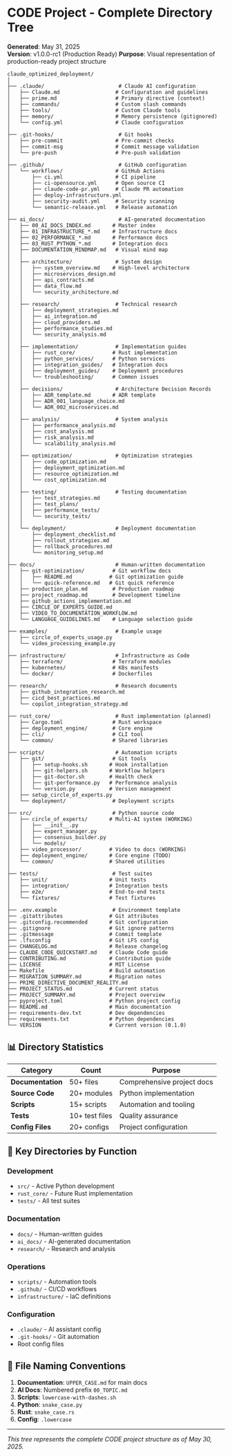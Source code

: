 # CODE Project - Complete Directory Tree

**Generated**: May 31, 2025  
**Version**: v1.0.0-rc1 (Production Ready)
**Purpose**: Visual representation of production-ready project structure

```
claude_optimized_deployment/
│
├── .claude/                        # Claude AI configuration
│   ├── Claude.md                  # Configuration and guidelines
│   ├── prime.md                   # Primary directive (context)
│   ├── commands/                  # Custom slash commands
│   ├── tools/                     # Custom Claude tools
│   ├── memory/                    # Memory persistence (gitignored)
│   └── config.yml                 # Claude configuration
│
├── .git-hooks/                     # Git hooks
│   ├── pre-commit                 # Pre-commit checks
│   ├── commit-msg                 # Commit message validation
│   └── pre-push                   # Pre-push validation
│
├── .github/                        # GitHub configuration
│   └── workflows/                 # GitHub Actions
│       ├── ci.yml                 # CI pipeline
│       ├── ci-opensource.yml      # Open source CI
│       ├── claude-code-pr.yml     # Claude PR automation
│       ├── deploy-infrastructure.yml
│       ├── security-audit.yml     # Security scanning
│       └── semantic-release.yml   # Release automation
│
├── ai_docs/                        # AI-generated documentation
│   ├── 00_AI_DOCS_INDEX.md       # Master index
│   ├── 01_INFRASTRUCTURE_*.md    # Infrastructure docs
│   ├── 02_PERFORMANCE_*.md       # Performance docs
│   ├── 03_RUST_PYTHON_*.md       # Integration docs
│   ├── DOCUMENTATION_MINDMAP.md   # Visual mind map
│   │
│   ├── architecture/              # System design
│   │   ├── system_overview.md    # High-level architecture
│   │   ├── microservices_design.md
│   │   ├── api_contracts.md
│   │   ├── data_flow.md
│   │   └── security_architecture.md
│   │
│   ├── research/                  # Technical research
│   │   ├── deployment_strategies.md
│   │   ├── ai_integration.md
│   │   ├── cloud_providers.md
│   │   ├── performance_studies.md
│   │   └── security_analysis.md
│   │
│   ├── implementation/            # Implementation guides
│   │   ├── rust_core/            # Rust implementation
│   │   ├── python_services/      # Python services
│   │   ├── integration_guides/   # Integration docs
│   │   ├── deployment_guides/    # Deployment procedures
│   │   └── troubleshooting/      # Common issues
│   │
│   ├── decisions/                 # Architecture Decision Records
│   │   ├── ADR_template.md       # ADR template
│   │   ├── ADR_001_language_choice.md
│   │   └── ADR_002_microservices.md
│   │
│   ├── analysis/                  # System analysis
│   │   ├── performance_analysis.md
│   │   ├── cost_analysis.md
│   │   ├── risk_analysis.md
│   │   └── scalability_analysis.md
│   │
│   ├── optimization/              # Optimization strategies
│   │   ├── code_optimization.md
│   │   ├── deployment_optimization.md
│   │   ├── resource_optimization.md
│   │   └── cost_optimization.md
│   │
│   ├── testing/                   # Testing documentation
│   │   ├── test_strategies.md
│   │   ├── test_plans/
│   │   ├── performance_tests/
│   │   └── security_tests/
│   │
│   └── deployment/                # Deployment documentation
│       ├── deployment_checklist.md
│       ├── rollout_strategies.md
│       ├── rollback_procedures.md
│       └── monitoring_setup.md
│
├── docs/                          # Human-written documentation
│   ├── git-optimization/         # Git workflow docs
│   │   ├── README.md            # Git optimization guide
│   │   └── quick-reference.md   # Git quick reference
│   ├── production_plan.md        # Production roadmap
│   ├── project_roadmap.md        # Development timeline
│   ├── github_actions_implementation.md
│   ├── CIRCLE_OF_EXPERTS_GUIDE.md
│   ├── VIDEO_TO_DOCUMENTATION_WORKFLOW.md
│   └── LANGUAGE_GUIDELINES.md    # Language selection guide
│
├── examples/                      # Example usage
│   ├── circle_of_experts_usage.py
│   └── video_processing_example.py
│
├── infrastructure/                # Infrastructure as Code
│   ├── terraform/                # Terraform modules
│   ├── kubernetes/               # K8s manifests
│   └── docker/                   # Dockerfiles
│
├── research/                      # Research documents
│   ├── github_integration_research.md
│   ├── cicd_best_practices.md
│   └── copilot_integration_strategy.md
│
├── rust_core/                     # Rust implementation (planned)
│   ├── Cargo.toml                # Rust workspace
│   ├── deployment_engine/        # Core engine
│   ├── cli/                      # CLI tool
│   └── common/                   # Shared libraries
│
├── scripts/                       # Automation scripts
│   ├── git/                      # Git tools
│   │   ├── setup-hooks.sh       # Hook installation
│   │   ├── git-helpers.sh       # Workflow helpers
│   │   ├── git-doctor.sh        # Health check
│   │   ├── git-performance.py   # Performance analysis
│   │   └── version.py           # Version management
│   ├── setup_circle_of_experts.py
│   └── deployment/               # Deployment scripts
│
├── src/                          # Python source code
│   ├── circle_of_experts/       # Multi-AI system (WORKING)
│   │   ├── __init__.py
│   │   ├── expert_manager.py
│   │   ├── consensus_builder.py
│   │   └── models/
│   ├── video_processor/         # Video to docs (WORKING)
│   ├── deployment_engine/       # Core engine (TODO)
│   └── common/                  # Shared utilities
│
├── tests/                        # Test suites
│   ├── unit/                    # Unit tests
│   ├── integration/             # Integration tests
│   ├── e2e/                     # End-to-end tests
│   └── fixtures/                # Test fixtures
│
├── .env.example                  # Environment template
├── .gitattributes               # Git attributes
├── .gitconfig.recommended       # Git configuration
├── .gitignore                   # Git ignore patterns
├── .gitmessage                  # Commit template
├── .lfsconfig                   # Git LFS config
├── CHANGELOG.md                 # Release changelog
├── CLAUDE_CODE_QUICKSTART.md    # Claude Code guide
├── CONTRIBUTING.md              # Contribution guide
├── LICENSE                      # MIT License
├── Makefile                     # Build automation
├── MIGRATION_SUMMARY.md         # Migration notes
├── PRIME_DIRECTIVE_DOCUMENT_REALITY.md
├── PROJECT_STATUS.md            # Current status
├── PROJECT_SUMMARY.md           # Project overview
├── pyproject.toml               # Python project config
├── README.md                    # Main documentation
├── requirements-dev.txt         # Dev dependencies
├── requirements.txt             # Python dependencies
└── VERSION                      # Current version (0.1.0)
```

## 📊 Directory Statistics

| Category | Count | Purpose |
|----------|-------|---------|
| **Documentation** | 50+ files | Comprehensive project docs |
| **Source Code** | 20+ modules | Python implementation |
| **Scripts** | 15+ scripts | Automation and tooling |
| **Tests** | 10+ test files | Quality assurance |
| **Config Files** | 20+ configs | Project configuration |

## 🎯 Key Directories by Function

### Development
- `src/` - Active Python development
- `rust_core/` - Future Rust implementation
- `tests/` - All test suites

### Documentation
- `docs/` - Human-written guides
- `ai_docs/` - AI-generated documentation
- `research/` - Research and analysis

### Operations
- `scripts/` - Automation tools
- `.github/` - CI/CD workflows
- `infrastructure/` - IaC definitions

### Configuration
- `.claude/` - AI assistant config
- `.git-hooks/` - Git automation
- Root config files

## 🔄 File Naming Conventions

1. **Documentation**: `UPPER_CASE.md` for main docs
2. **AI Docs**: Numbered prefix `00_TOPIC.md`
3. **Scripts**: `lowercase-with-dashes.sh`
4. **Python**: `snake_case.py`
5. **Rust**: `snake_case.rs`
6. **Config**: `.lowercase`

---

*This tree represents the complete CODE project structure as of May 30, 2025.*

